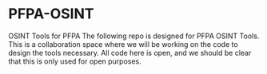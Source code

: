 # PFPA-OSINT
OSINT Tools for PFPA
The following repo is designed for PFPA OSINT Tools. This is a collaboration space where we will be working on the code to design the tools necessary. 
All code here is open, and we should be clear that this is only used for open purposes.
